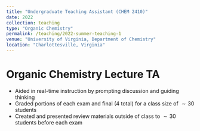 ```yaml
---
title: "Undergraduate Teaching Assistant (CHEM 2410)"
date: 2022
collection: teaching
type: "Organic Chemistry"
permalink: /teaching/2022-summer-teaching-1
venue: "University of Virginia, Department of Chemistry"
location: "Charlottesville, Virginia"
---
```

# Organic Chemistry Lecture TA
* Aided in real-time instruction by prompting discussion and guiding thinking
* Graded portions of each exam and final (4 total) for a class size of $\sim 30$ students
* Created and presented review materials outside of class to $\sim 30$ students before each exam
